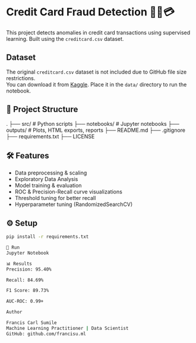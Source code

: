 # Credit Card Fraud Detection 🕵️‍♂️💳

This project detects anomalies in credit card transactions using supervised learning. Built using the `creditcard.csv` dataset.

## Dataset
The original `creditcard.csv` dataset is not included due to GitHub file size restrictions.  
You can download it from [Kaggle](https://www.kaggle.com/datasets/mlg-ulb/creditcardfraud).
Place it in the `data/` directory to run the notebook.

## 📁 Project Structure
.
├── src/ # Python scripts
├── notebooks/ # Jupyter notebooks
├── outputs/ # Plots, HTML exports, reports
├── README.md
├── .gitignore
├── requirements.txt
├── LICENSE

## 🛠️ Features

- Data preprocessing & scaling
- Exploratory Data Analysis
- Model training & evaluation
- ROC & Precision-Recall curve visualizations
- Threshold tuning for better recall
- Hyperparameter tuning (RandomizedSearchCV)

## ⚙️ Setup

```bash
pip install -r requirements.txt

🚀 Run
Jupyter Notebook 

📊 Results
Precision: 95.40%

Recall: 84.69%

F1 Score: 89.73%

AUC-ROC: 0.99+

Author

Francis Carl Sumile 
Machine Learning Practitioner | Data Scientist
GitHub: github.com/francisu.ml
